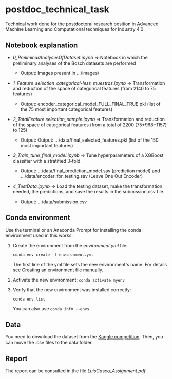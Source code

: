 # postdoc_technical_task
Technical work done for the postdoctoral research position in Advanced Machine Learning and Computational techniques for Industry 4.0



## Notebook explanation

* *0_PreliminarAnalysesOfDataset.ipynb* => Notebook in which the preliminary analyses of the Bosch datasets are performed 
    * Output: Images present in .../images/
    
* *1_Feature_selection_categorical-less_muestras.ipynb* => Transformation and reduction of the space of categorical features (from 2140 to 75 features)
    * Output: encoder_categorical_model_FULL_FINAL_TRUE.pkl (list of the 75 most important categorical features) 

* *2_TotalFeature selection_sample.ipynb* => Transformation and reduction of the space of categorical features (from a total of 2200 (75+968+1157) to 125)
    * Output: Output: .../data/final_selected_features.pkl (list of the 150 most important features) 

* *3_Train_tune_final_model.ipynb* => Tune hyperparameters of a XGBoost classifier with a stratified 3-fold.
    * Output: .../data/final_prediction_model.sav (prediction model) and .../data/encoder_for_testing.sav (Leave One Out Encoder)

* *4_TestData.ipynb* => Load the testing dataset, make the transformation needed, the predictions, and save the results in the submission.csv file.
    * Output: .../data/submission.csv

## Conda environment
Use the terminal or an Anaconda Prompt for installing the conda environment used in this works:

1. Create the environment from the *environment.yml* file:

    ```
    conda env create -f environment.yml
    ```

    The first line of the yml file sets the new environment's name. For details see Creating an environment file manually.

2. Activate the new environment: ```conda activate myenv```

3. Verify that the new environment was installed correctly:
    ```
    conda env list
    ```
    You can also use ```conda info --envs```
    
## Data
You need to download the dataset from the [Kaggle competition](https://www.kaggle.com/c/bosch-production-line-performance/data). Then, you can move the .csv files to the data folder.

## Report

The report can be consulted in the file *LuisGasco_Assignment.pdf*
                                    





